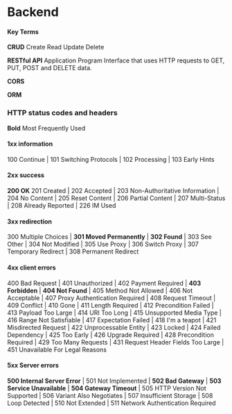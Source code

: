 # Backend

#### Key Terms

**CRUD** Create Read Update Delete

**RESTful API** Application Program Interface that uses HTTP requests to GET, PUT, POST and DELETE data.

**CORS**

**ORM**

### HTTP status codes and headers

**Bold** Most Frequently Used

#### 1xx information

100 Continue
| 101 Switching Protocols
| 102 Processing
| 103 Early Hints

#### 2xx success

**200 OK**
201 Created
| 202 Accepted
| 203 Non-Authoritative Information
| 204 No Content
| 205 Reset Content
| 206 Partial Content
| 207 Multi-Status
| 208 Already Reported
| 226 IM Used

#### 3xx redirection

300 Multiple Choices
| **301 Moved Permanently**
| **302 Found**
| 303 See Other
| 304 Not Modified
| 305 Use Proxy
| 306 Switch Proxy
| 307 Temporary Redirect
| 308 Permanent Redirect

#### 4xx client errors

400 Bad Request
| 401 Unauthorized
| 402 Payment Required
| **403 Forbidden**
| **404 Not Found**
| 405 Method Not Allowed
| 406 Not Acceptable
| 407 Proxy Authentication Required
| 408 Request Timeout
| 409 Conflict
| 410 Gone
| 411 Length Required
| 412 Precondition Failed
| 413 Payload Too Large
| 414 URI Too Long
| 415 Unsupported Media Type
| 416 Range Not Satisfiable
| 417 Expectation Failed
| 418 I'm a teapot
| 421 Misdirected Request
| 422 Unprocessable Entity
| 423 Locked
| 424 Failed Dependency
| 425 Too Early
| 426 Upgrade Required
| 428 Precondition Required
| 429 Too Many Requests
| 431 Request Header Fields Too Large
| 451 Unavailable For Legal Reasons

#### 5xx Server errors

**500 Internal Server Error**
| 501 Not Implemented
| **502 Bad Gateway**
| **503 Service Unavailable**
| **504 Gateway Timeout**
| 505 HTTP Version Not Supported
| 506 Variant Also Negotiates
| 507 Insufficient Storage
| 508 Loop Detected
| 510 Not Extended
| 511 Network Authentication Required
